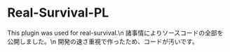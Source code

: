 # Real-Survival-PL
This plugin was used for real-survival.\n
諸事情によりソースコードの全部を公開しました。\n
開発の速さ重視で作ったため、コードが汚いです。
